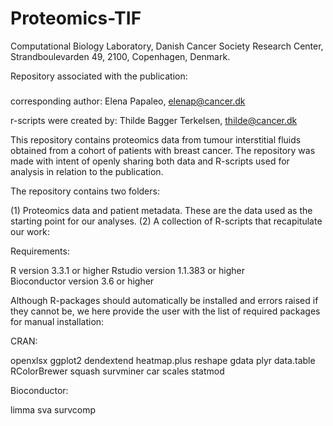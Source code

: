 # Proteomics-TIF

Computational Biology Laboratory, Danish Cancer Society Research Center, Strandboulevarden 49, 2100, Copenhagen, Denmark.

Repository associated with the publication:

###

corresponding author: Elena Papaleo, elenap@cancer.dk

r-scripts were created by: Thilde Bagger Terkelsen, thilde@cancer.dk

This repository contains proteomics data from tumour interstitial fluids obtained from a cohort of patients with breast cancer. The repository was made with intent of openly sharing both data and R-scripts used for analysis in relation to the publication.

The repository contains two folders:

(1) Proteomics data and patient metadata. These are the data used as the starting point for our analyses.
(2) A collection of R-scripts that recapitulate our work:
                                

Requirements:

R version 3.3.1 or higher
Rstudio version 1.1.383 or higher        
Bioconductor version 3.6 or higher	

Although R-packages should automatically be installed and errors raised if they cannot be, we here provide the user with the list of required packages for manual installation:

CRAN:

openxlsx
ggplot2
dendextend
heatmap.plus
reshape
gdata
plyr
data.table
RColorBrewer
squash
survminer
car
scales
statmod

Bioconductor:

limma
sva
survcomp               
